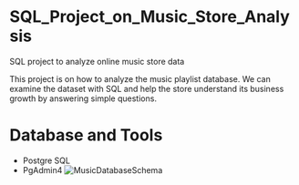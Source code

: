 # SQL_Project_on_Music_Store_Analysis
SQL project to analyze online music store data

This project is on how to analyze the music playlist database. We can examine the dataset with SQL and help the store understand its business growth by answering simple questions.
# Database and Tools
* Postgre SQL
* PgAdmin4
![MusicDatabaseSchema](https://github.com/ashimor/SQL_Project_on_Music_Store_Analysis/assets/132847132/346e9be7-ba5f-41d9-bd52-9047f859fa1d)

